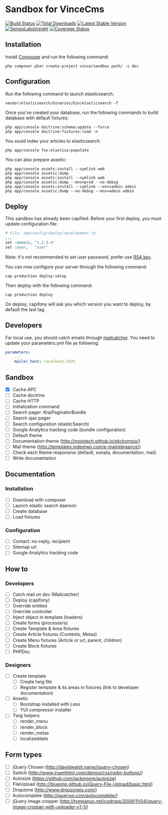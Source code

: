 Sandbox for VinceCms
====================

[![Build Status](https://travis-ci.org/vincentchalamon/sandbox.png)](https://travis-ci.org/vincentchalamon/sandbox)
[![Total Downloads](https://poser.pugx.org/vince/sandbox/downloads.png)](https://packagist.org/packages/vince/sandbox)
[![Latest Stable Version](https://poser.pugx.org/vince/sandbox/v/stable.png)](https://packagist.org/packages/vince/sandbox)
[![SensioLabsInsight](https://insight.sensiolabs.com/projects/cf774cad-f430-4aad-8e4f-db977bd839c8/mini.png)](https://insight.sensiolabs.com/projects/cf774cad-f430-4aad-8e4f-db977bd839c8)
[![Coverage Status](https://coveralls.io/repos/vincentchalamon/sandbox/badge.png)](https://coveralls.io/r/vincentchalamon/sandbox)

## Installation

Install [Composer](http://getcomposer.org/) and run the following command:
```shell
php composer.phar create-project vince/sandbox path/ -s dev
```

## Configuration

Run the following command to launch elasticsearch:
```shell
vendor/elasticsearch/binaries/bin/elasticsearch -f
```

Once you've created your database, run the following commands to build database with default fixtures:
```shell
php app/console doctrine:schema:update --force
php app/console doctrine:fixtures:load -n
```

You sould index your articles to elasticsearch:
```shell
php app/console fos:elastica:populate
```

You can also prepare assetic:
```shell
php app/console assets:install --symlink web
php app/console assetic:dump
php app/console assets:install --symlink web
php app/console assetic:dump --env=prod --no-debug
php app/console assets:install --symlink --env=admin admin
php app/console assetic:dump --no-debug --env=admin admin
```

## Deploy

This sandbox has already been capified. Before your first deploy, you must update configuration file:
```ruby
# File: app/config/deploy/development.rb
...
set :domain, "1.2.3.4"
set :user,   "user"
```

Note: it's not recommended to set user password, prefer use [RSA key](https://help.github.com/articles/generating-ssh-keys).

You can now configure your server through the following command:
```shell
cap production deploy:setup
```

Then deploy with the following command:
```shell
cap production deploy
```

On deploy, capifony will ask you which version you want to deploy, by default the last tag.

## Developers

For local use, you should catch emails through [mailcatcher](http://mailcatcher.me/). You need to update your
parameters.yml file as following:
```yml
parameters:
    ...
    mailer_host: localhost:1025
```

## Sandbox

- [x] Cache APC
- [ ] Cache doctrine
- [ ] Cache HTTP
- [ ] Initialization command
- [ ] Search pager: KnpPaginatorBundle
- [ ] Search ajax pager
- [ ] Search configuration (elasticSearch)
- [ ] Google Analytics tracking code (bundle configuration)
- [ ] Default theme
- [ ] Documentation theme (http://mojotech.github.io/stickymojo/)
- [ ] Mail theme (http://templates.indextwo.com/e-mail/elegance/)
- [ ] Check each theme responsive (default, sonata, documentation, mail)
- [ ] Write documentation

## Documentation

### Installation

- [ ] Download with composer
- [ ] Launch elastic search daemon
- [ ] Create database
- [ ] Load fixtures

### Configuration

- [ ] Contact: no-reply, recipient
- [ ] Sitemap url
- [ ] Google Analytics tracking code

## How to

### Developers

- [ ] Catch mail on dev (Mailcatcher)
- [ ] Deploy (capifony)
- [ ] Override entities
- [ ] Override controller
- [ ] Inject object in template (loaders)
- [ ] Create forms (processors)
- [ ] Create Template & Area fixtures
- [ ] Create Article fixtures (Contents, Metas)
- [ ] Create Menu fixtures (Article or url, parent, children)
- [ ] Create Block fixtures
- [ ] PHPDoc

### Designers

- [ ] Create template
    - [ ] Create twig file
    - [ ] Register template & its areas in fixtures (link to developer documentation)
- [ ] Assetic
    - [ ] Bootstrap installed with Less
    - [ ] YUI compressor installer
- [ ] Twig helpers
    - [ ] render_menu
    - [ ] render_block
    - [ ] render_metas
    - [ ] localizeddate

## Form types

- [ ] jQuery Chosen (http://davidwalsh.name/jquery-chosen)
- [ ] Switch (http://www.inserthtml.com/demos/css/radio-buttons/)
- [ ] Autosize (https://github.com/jackmoore/autosize)
- [ ] FileUpload (http://blueimp.github.io/jQuery-File-Upload/basic.html)
- [ ] Dropzone (http://www.dropzonejs.com/)
- [ ] Autocomplete (http://jqueryui.com/autocomplete/)
- [ ] jQuery image cropper (http://tympanus.net/codrops/2009/11/04/jquery-image-cropper-with-uploader-v1-1/)